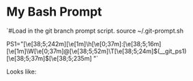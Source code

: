 My Bash Prompt
===========

`#Load in the git branch prompt script.
source ~/.git-prompt.sh

PS1="\[\e[38;5;242m\]\[\e[1m\]\h\[\e[0;37m\]:\[\e[38;5;16m\]\[\e[1m\]\W\[\e[0;37m\]@\[\e[38;5;52m\]\T\[\e[38;5;24m\]\$(__git_ps1)\[\e[38;5;37m\]$\[\e[38;5;235m\] "`

Looks like: ![]()
